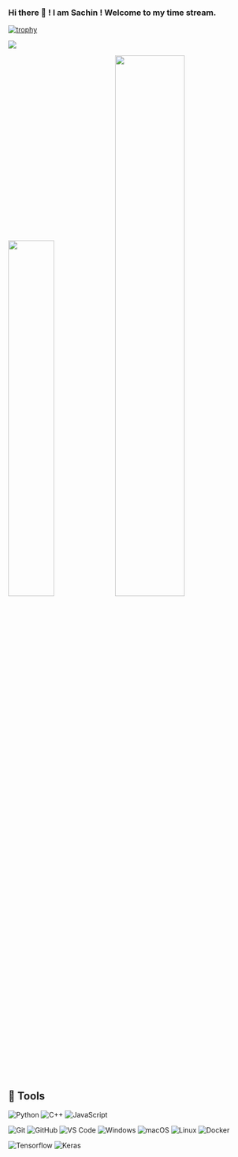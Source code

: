 ### Hi there 👋 ! I am Sachin ! Welcome to my time stream.

[![trophy](https://github-profile-trophy.vercel.app/?username=sachinprasadhs&theme=onedark)](https://github.com/sachinprasadhs/github-profile-trophy)

![](https://komarev.com/ghpvc/?username=sachinprasadhs&color=green)

<img width="43%"  src="https://github-readme-streak-stats.herokuapp.com/?user=sachinprasadhs&hide_border=true" /><img width="53%"  src="https://github-readme-stats.vercel.app/api?username=sachinprasadhs&count_private=true&show_icons=true&include_all_commits=false&hide_border=true&hide_title=true" />

## 🔧 Tools

![Python](http://img.shields.io/badge/-Python-3776AB?style=flat-square&logo=python&logoColor=ffffff)
![C++](http://img.shields.io/badge/-C++-A8B9CC?style=flat-square&logo=c&logoColor=ffffff)
![JavaScript](https://img.shields.io/badge/-JavaScript-%23F7DF1C?style=flat-square&logo=javascript&logoColor=000000&labelColor=%23F7DF1C&color=%23FFCE5A)

![Git](https://img.shields.io/badge/-Git-%23F05032?style=flat-square&logo=git&logoColor=%23ffffff)
![GitHub](https://img.shields.io/badge/-GitHub-181717?style=flat-square&logo=github)
![VS Code](http://img.shields.io/badge/-VS%20Code-007ACC?style=flat-square&logo=visual-studio-code&logoColor=ffffff)
![Windows](http://img.shields.io/badge/-Windows-0078D6?style=flat-square&logo=windows&logoColor=ffffff)
![macOS](https://img.shields.io/badge/-mac%20os-000000?style=flat-square&logo=apple&logoColor=white)
![Linux](https://img.shields.io/badge/-Linux-FCC624?style=flat-square&logo=linux&logoColor=black)
![Docker](https://img.shields.io/badge/-Docker-0078D6?style=flat-square&logo=docker&logoColor=white)

![Tensorflow](https://img.shields.io/badge/Tensorflow-blue)
![Keras](https://img.shields.io/badge/Keras-red)

